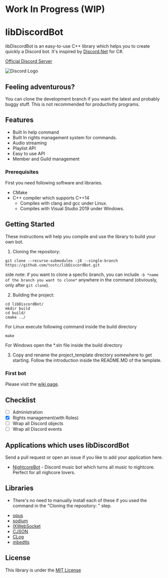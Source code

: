 # Work In Progress (WIP)
# libDiscordBot
libDiscordBot is an easy-to-use C++ library which helps you to create quickly a Discord bot. It's inspired by [Discord.Net](https://github.com/discord-net/Discord.Net) for C#.

[Official Discord Server](https://discord.gg/4yu7uR2)

![Discord Logo](https://discord.com/assets/fc0b01fe10a0b8c602fb0106d8189d9b.png)

## Feeling adventurous?
  You can clone the development branch if you want the latest and probably buggy stuff. This is not recommended for productivity programs.

## Features
- Built In help command
- Built In rights management system for commands.
- Audio streaming
- Playlist API
- Easy to use API
- Member and Guild management

### Prerequisites
First you need following software and libraries.

* CMake
* C++ compiler which supports C++14
    * Compiles with clang and gcc under Linux.
    * Compiles with Visual Studio 2019 under Windows.

## Getting Started
These instructions will help you compile and use the library to build your own bot.

1. Cloning the repository:

```
git clone --recurse-submodules -j8 --single-branch https://github.com/tostc/libDiscordBot.git
```
side note: if you want to clone a specfic branch, you can include `-b *name of the branch you want to clone*` anywhere in the command (obviously, only after `git clone`).

2. Building the project:

```
cd libDiscordBot/
mkdir build
cd build/
cmake ../
```

For Linux execute following command inside the build directory
```
make
```

For Windows open the *.sln file inside the build directory

3. Copy and rename the project_template directory somewhere to get starting. Follow the introduction inside the README.MD of the template.

### First bot

Please visit the [wiki page](https://github.com/tostc/libDiscordBot/wiki/Your-first-bot).

## Checklist
- [ ] Administration
- [x] Rights management(with Roles)
- [ ] Wrap all Discord objects
- [ ] Wrap all Discord events

## Applications which uses libDiscordBot

Send a pull request or open an issue if you like to add your application here.

- [NightcoreBot](https://github.com/tostc/NightcoreBot) - Discord music bot which turns all music to nightcore. Perfect for all nighcore lovers. 

## Libraries
* There's no need to manually install each of these if you used the command in the "Cloning the repository: " step.
- [opus](https://github.com/xiph/opus)
- [sodium](https://github.com/jedisct1/libsodium)
- [IXWebSocket](https://github.com/machinezone/IXWebSocket)
- [CJSON](https://github.com/tostc/CJSON)
- [CLog](https://github.com/tostc/CLog)
- [mbedtls](https://github.com/ARMmbed/mbedtls)

## License
This library is under the [MIT License](LICENSE.txt)
